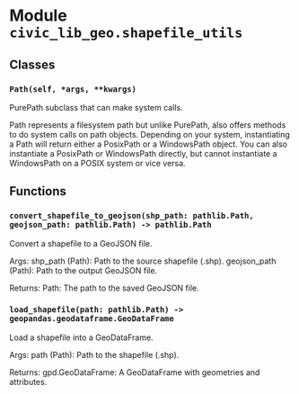 # Module `civic_lib_geo.shapefile_utils`

## Classes

### `Path(self, *args, **kwargs)`

PurePath subclass that can make system calls.

Path represents a filesystem path but unlike PurePath, also offers
methods to do system calls on path objects. Depending on your system,
instantiating a Path will return either a PosixPath or a WindowsPath
object. You can also instantiate a PosixPath or WindowsPath directly,
but cannot instantiate a WindowsPath on a POSIX system or vice versa.

## Functions

### `convert_shapefile_to_geojson(shp_path: pathlib.Path, geojson_path: pathlib.Path) -> pathlib.Path`

Convert a shapefile to a GeoJSON file.

Args:
    shp_path (Path): Path to the source shapefile (.shp).
    geojson_path (Path): Path to the output GeoJSON file.

Returns:
    Path: The path to the saved GeoJSON file.

### `load_shapefile(path: pathlib.Path) -> geopandas.geodataframe.GeoDataFrame`

Load a shapefile into a GeoDataFrame.

Args:
    path (Path): Path to the shapefile (.shp).

Returns:
    gpd.GeoDataFrame: A GeoDataFrame with geometries and attributes.

